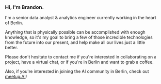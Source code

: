### Hi, I'm Brandon.

I'm a senior data analyst & analytics engineer currently working in the heart of Berlin.

Anything that is physically possible can be accomplished with enough knowledge, so it's my goal to bring a few of those incredible technologies from the future into our present, and help make all our lives just a little better.

Please don't hesitate to contact me if you're interested in collaborating on a project, have a virtual chat, or if you're in Berlin and want to grab a coffee.

Also, if you're interested in joining the AI community in Berlin, check out [meetup.AI](https://www.meetup.com/meetupai-Berlin/)!

<!--
**branBeckett/branBeckett** is a ✨ _special_ ✨ repository because its `README.md` (this file) appears on your GitHub profile.

Here are some ideas to get you started:

- 🔭 I’m currently working on advancing my career within data science.
- 🌱 I’m currently learning data engineering best practices, and PyTorch through fast.ai
- 👯 I’m looking to collaborate on ...
- 🤔 I’m looking for help with ...
- 💬 Ask me about ...
- 📫 How to reach me: ...
- 😄 Pronouns: ...
- ⚡ Fun fact: ...
-->
